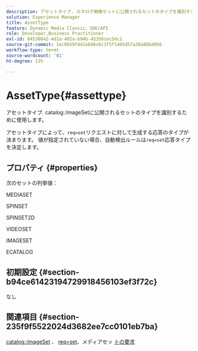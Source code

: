 ```yaml
---
description: アセットタイプ. カタログ画像セットに公開されるセットのタイプを識別するために使用します。
solution: Experience Manager
title: AssetType
feature: Dynamic Media Classic、SDK/API
role: Developer,Business Practitioner
exl-id: 84530842-4d2a-402a-b94b-45356cec5dc1
source-git-commit: 1ec8b59f442eb96c6c3f5f1405d57a38a86bd056
workflow-type: tm+mt
source-wordcount: '81'
ht-degree: 13%

---
```


# AssetType{#assettype}

アセットタイプ. catalog::ImageSetに公開されるセットのタイプを識別するために使用します。

アセットタイプによって、`req=set`リクエストに対して生成する応答のタイプが決まります。 値が指定されていない場合、自動検出ルールは`req=set`応答タイプを決定します。

## プロパティ {#properties}

次のセットの列挙値：

MEDIASET

SPINSET

SPINSET2D

VIDEOSET

IMAGESET

ECATALOG

## 初期設定 {#section-b94ce61423194729918456103ef3f72c}

なし

## 関連項目 {#section-235f9f5522024d3682ee7cc0101eb7ba}

[catalog::ImageSet](../../../../../../is-api/image-catalog/image-serving-api-ref/c-image-catalog-reference/c-image-svg-data-reference/c-image-data-reference/r-imageset-cat.md#reference-4764d347afd64afdaede9a74c7565256) 、 [req=set](/help/aem-is-ir-api/is-api/http-ref/image-serving-api-ref/c-http-protocol-reference/c-command-reference/r-req/r-req.md)、メディアセッ [トの要求](/help/aem-is-ir-api/is-api/http-ref/image-serving-api-ref/c-http-protocol-reference/c-syntax-and-features/r-media-set-requests.md)
